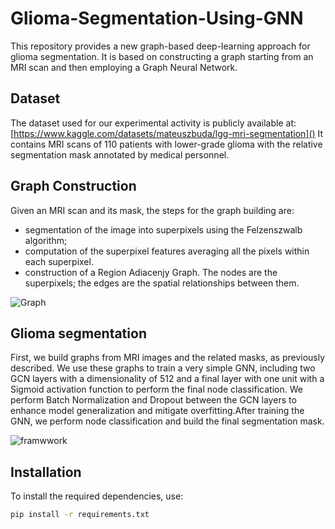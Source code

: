 # Glioma-Segmentation-Using-GNN
This repository provides a new graph-based deep-learning approach for glioma segmentation. It is based on constructing a graph starting from an MRI scan and then employing a Graph Neural Network.

## Dataset
The dataset used for our experimental activity is publicly available at: [https://www.kaggle.com/datasets/mateuszbuda/lgg-mri-segmentation]()
It contains MRI scans of 110 patients with lower-grade glioma with the relative segmentation mask annotated by medical personnel. 

## Graph Construction
Given an MRI scan and its mask, the steps for the graph building are:
- segmentation of the image into superpixels using the Felzenszwalb algorithm;
- computation of the superpixel features averaging all the pixels within each superpixel.
- construction of a Region Adiacenjy Graph. The nodes are the superpixels; the edges are the spatial relationships between them. 

![Graph](images/graph.png)


## Glioma segmentation
First, we build graphs from MRI images and the related masks, as previously described. We use these graphs to train a very simple GNN, including two GCN layers with a dimensionality of 512 and a final layer with one unit with a Sigmoid activation function to perform the final node classification. We perform Batch Normalization and Dropout between the GCN layers to enhance model generalization and mitigate overfitting.After training the GNN, we perform node classification and build the final segmentation mask. 


![framwwork](images/framework.png)

## Installation

To install the required dependencies, use:

```bash
pip install -r requirements.txt
```
